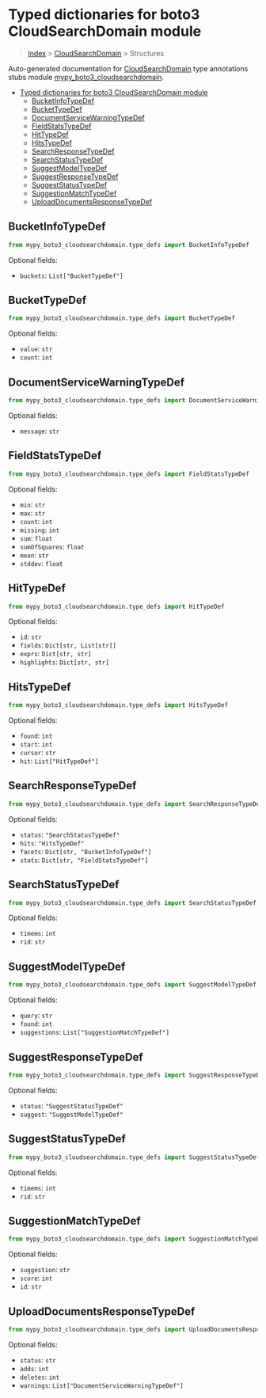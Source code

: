 # Typed dictionaries for boto3 CloudSearchDomain module

> [Index](../README.md) > [CloudSearchDomain](./README.md) > Structures

Auto-generated documentation for [CloudSearchDomain](https://boto3.amazonaws.com/v1/documentation/api/latest/reference/services/cloudsearchdomain.html#CloudSearchDomain)
type annotations stubs module [mypy_boto3_cloudsearchdomain](https://pypi.org/project/mypy-boto3-cloudsearchdomain/).

- [Typed dictionaries for boto3 CloudSearchDomain module](#typed-dictionaries-for-boto3-cloudsearchdomain-module)
  - [BucketInfoTypeDef](#bucketinfotypedef)
  - [BucketTypeDef](#buckettypedef)
  - [DocumentServiceWarningTypeDef](#documentservicewarningtypedef)
  - [FieldStatsTypeDef](#fieldstatstypedef)
  - [HitTypeDef](#hittypedef)
  - [HitsTypeDef](#hitstypedef)
  - [SearchResponseTypeDef](#searchresponsetypedef)
  - [SearchStatusTypeDef](#searchstatustypedef)
  - [SuggestModelTypeDef](#suggestmodeltypedef)
  - [SuggestResponseTypeDef](#suggestresponsetypedef)
  - [SuggestStatusTypeDef](#suggeststatustypedef)
  - [SuggestionMatchTypeDef](#suggestionmatchtypedef)
  - [UploadDocumentsResponseTypeDef](#uploaddocumentsresponsetypedef)

## BucketInfoTypeDef

```python
from mypy_boto3_cloudsearchdomain.type_defs import BucketInfoTypeDef
```




Optional fields:
- `buckets`: `List["BucketTypeDef"]`


## BucketTypeDef

```python
from mypy_boto3_cloudsearchdomain.type_defs import BucketTypeDef
```




Optional fields:
- `value`: `str`
- `count`: `int`


## DocumentServiceWarningTypeDef

```python
from mypy_boto3_cloudsearchdomain.type_defs import DocumentServiceWarningTypeDef
```




Optional fields:
- `message`: `str`


## FieldStatsTypeDef

```python
from mypy_boto3_cloudsearchdomain.type_defs import FieldStatsTypeDef
```




Optional fields:
- `min`: `str`
- `max`: `str`
- `count`: `int`
- `missing`: `int`
- `sum`: `float`
- `sumOfSquares`: `float`
- `mean`: `str`
- `stddev`: `float`


## HitTypeDef

```python
from mypy_boto3_cloudsearchdomain.type_defs import HitTypeDef
```




Optional fields:
- `id`: `str`
- `fields`: `Dict[str, List[str]]`
- `exprs`: `Dict[str, str]`
- `highlights`: `Dict[str, str]`


## HitsTypeDef

```python
from mypy_boto3_cloudsearchdomain.type_defs import HitsTypeDef
```




Optional fields:
- `found`: `int`
- `start`: `int`
- `cursor`: `str`
- `hit`: `List["HitTypeDef"]`


## SearchResponseTypeDef

```python
from mypy_boto3_cloudsearchdomain.type_defs import SearchResponseTypeDef
```




Optional fields:
- `status`: `"SearchStatusTypeDef"`
- `hits`: `"HitsTypeDef"`
- `facets`: `Dict[str, "BucketInfoTypeDef"]`
- `stats`: `Dict[str, "FieldStatsTypeDef"]`


## SearchStatusTypeDef

```python
from mypy_boto3_cloudsearchdomain.type_defs import SearchStatusTypeDef
```




Optional fields:
- `timems`: `int`
- `rid`: `str`


## SuggestModelTypeDef

```python
from mypy_boto3_cloudsearchdomain.type_defs import SuggestModelTypeDef
```




Optional fields:
- `query`: `str`
- `found`: `int`
- `suggestions`: `List["SuggestionMatchTypeDef"]`


## SuggestResponseTypeDef

```python
from mypy_boto3_cloudsearchdomain.type_defs import SuggestResponseTypeDef
```




Optional fields:
- `status`: `"SuggestStatusTypeDef"`
- `suggest`: `"SuggestModelTypeDef"`


## SuggestStatusTypeDef

```python
from mypy_boto3_cloudsearchdomain.type_defs import SuggestStatusTypeDef
```




Optional fields:
- `timems`: `int`
- `rid`: `str`


## SuggestionMatchTypeDef

```python
from mypy_boto3_cloudsearchdomain.type_defs import SuggestionMatchTypeDef
```




Optional fields:
- `suggestion`: `str`
- `score`: `int`
- `id`: `str`


## UploadDocumentsResponseTypeDef

```python
from mypy_boto3_cloudsearchdomain.type_defs import UploadDocumentsResponseTypeDef
```




Optional fields:
- `status`: `str`
- `adds`: `int`
- `deletes`: `int`
- `warnings`: `List["DocumentServiceWarningTypeDef"]`

